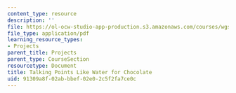 ```yaml
---
content_type: resource
description: ''
file: https://ol-ocw-studio-app-production.s3.amazonaws.com/courses/wgs-s10-special-topics-in-women-gender-studies-seminar-latina-womens-voices-spring-2010/91309a8f02abbbef02e02c5f2fa7ce0c_MITWGS_S10S10_tp1_chcolte.pdf
file_type: application/pdf
learning_resource_types:
- Projects
parent_title: Projects
parent_type: CourseSection
resourcetype: Document
title: Talking Points Like Water for Chocolate
uid: 91309a8f-02ab-bbef-02e0-2c5f2fa7ce0c
---
```

